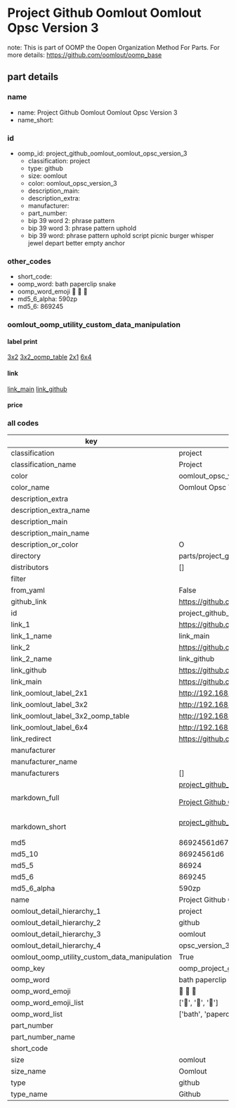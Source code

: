 # Project Github Oomlout Oomlout Opsc Version 3  

note: This is part of OOMP the Oopen Organization Method For Parts. For more details: https://github.com/oomlout/oomp_base

##  part details
  







### name
* name: Project Github Oomlout Oomlout Opsc Version 3
* name_short: 
### id
* oomp_id: project_github_oomlout_oomlout_opsc_version_3
  * classification: project
  * type: github
  * size: oomlout
  * color: oomlout_opsc_version_3
  * description_main: 
  * description_extra: 
  * manufacturer: 
  * part_number: 
  * bip 39 word 2: phrase pattern
  * bip 39 word 3: phrase pattern uphold
  * bip 39 word: phrase pattern uphold script picnic burger whisper jewel depart better empty anchor

### other_codes
* short_code: 
* oomp_word: bath paperclip snake
* oomp_word_emoji :bath: :paperclip: :snake:
* md5_6_alpha: 590zp
* md5_6: 869245






### oomlout_oomp_utility_custom_data_manipulation
#### label print
[3x2](http://192.168.1.245:1112/?label=oomp%20590zp)
[3x2_oomp_table](http://192.168.1.108:1112/?label=oomp%20590zp)
[2x1](http://192.168.1.242:1112/?label=oomp%20590zp)
[6x4](http://192.168.1.55:1112/?label=oomp%20590zp)    

#### link

[link_main](https://github.com/oomlout/oomlout_oomp_version_1_messy/tree/main/parts/project_github_oomlout_oomlout_opsc_version_3) [link_github](https://github.com/oomlout/oomlout_oomp_version_1_messy/tree/main/parts/project_github_oomlout_oomlout_opsc_version_3)                             

#### price







### all codes 
| key | value |  
| --- | --- |  
| classification | project |  
| classification_name | Project |  
| color | oomlout_opsc_version_3 |  
| color_name | Oomlout Opsc Version 3 |  
| description_extra |  |  
| description_extra_name |  |  
| description_main |  |  
| description_main_name |  |  
| description_or_color | O  |  
| directory | parts/project_github_oomlout_oomlout_opsc_version_3 |  
| distributors | [] |  
| filter |  |  
| from_yaml | False |  
| github_link | https://github.com/oomlout/oomlout_oomp_part_src/tree/main/parts/project_github_oomlout_oomlout_opsc_version_3 |  
| id | project_github_oomlout_oomlout_opsc_version_3 |  
| link_1 | https://github.com/oomlout/oomlout_oomp_version_1_messy/tree/main/parts/project_github_oomlout_oomlout_opsc_version_3 |  
| link_1_name | link_main |  
| link_2 | https://github.com/oomlout/oomlout_oomp_version_1_messy/tree/main/parts/project_github_oomlout_oomlout_opsc_version_3 |  
| link_2_name | link_github |  
| link_github | https://github.com/oomlout/oomlout_oomp_version_1_messy/tree/main/parts/project_github_oomlout_oomlout_opsc_version_3 |  
| link_main | https://github.com/oomlout/oomlout_oomp_version_1_messy/tree/main/parts/project_github_oomlout_oomlout_opsc_version_3 |  
| link_oomlout_label_2x1 | http://192.168.1.242:1112/?label=oomp%20590zp |  
| link_oomlout_label_3x2 | http://192.168.1.245:1112/?label=oomp%20590zp |  
| link_oomlout_label_3x2_oomp_table | http://192.168.1.108:1112/?label=oomp%20590zp |  
| link_oomlout_label_6x4 | http://192.168.1.55:1112/?label=oomp%20590zp |  
| link_redirect | https://github.com/oomlout/oomlout_oomp_version_1_messy/tree/main/parts/project_github_oomlout_oomlout_opsc_version_3 |  
| manufacturer |  |  
| manufacturer_name |  |  
| manufacturers | [] |  
| markdown_full | [project_github_oomlout_oomlout_opsc_version_3](none)<br>[](none)<br>[Project Github Oomlout Oomlout Opsc Version 3](none)<br><br> |  
| markdown_short | [project_github_oomlout_oomlout_opsc_version_3](none)<br><br> |  
| md5 | 86924561d677ff507ad21c1bdda8551e |  
| md5_10 | 86924561d6 |  
| md5_5 | 86924 |  
| md5_6 | 869245 |  
| md5_6_alpha | 590zp |  
| name | Project Github Oomlout Oomlout Opsc Version 3 |  
| oomlout_detail_hierarchy_1 | project |  
| oomlout_detail_hierarchy_2 | github |  
| oomlout_detail_hierarchy_3 | oomlout |  
| oomlout_detail_hierarchy_4 | opsc_version_3 |  
| oomlout_oomp_utility_custom_data_manipulation | True |  
| oomp_key | oomp_project_github_oomlout_oomlout_opsc_version_3 |  
| oomp_word | bath paperclip snake |  
| oomp_word_emoji | :bath: :paperclip: :snake: |  
| oomp_word_emoji_list | [':bath:', ':paperclip:', ':snake:'] |  
| oomp_word_list | ['bath', 'paperclip', 'snake'] |  
| part_number |  |  
| part_number_name |  |  
| short_code |  |  
| size | oomlout |  
| size_name | Oomlout |  
| type | github |  
| type_name | Github |  
